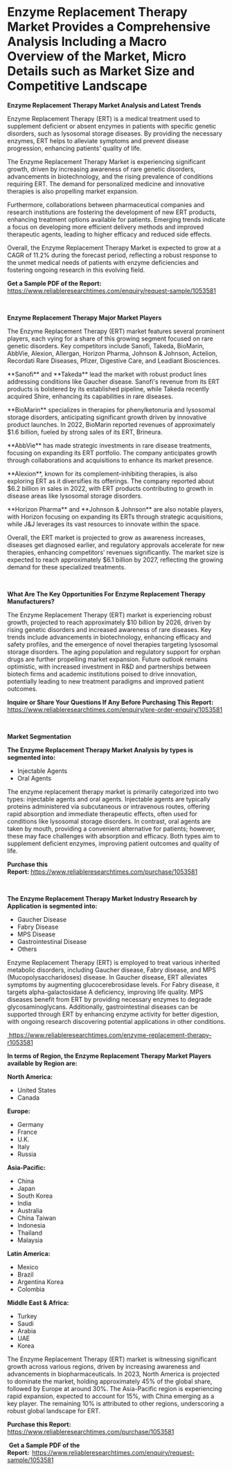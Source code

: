 <p><h1>Enzyme Replacement Therapy Market Provides a Comprehensive Analysis Including a Macro Overview of the Market, Micro Details such as Market Size and Competitive Landscape</h1></p><p><strong>Enzyme Replacement Therapy Market Analysis and Latest Trends</strong></p>
<p><p>Enzyme Replacement Therapy (ERT) is a medical treatment used to supplement deficient or absent enzymes in patients with specific genetic disorders, such as lysosomal storage diseases. By providing the necessary enzymes, ERT helps to alleviate symptoms and prevent disease progression, enhancing patients' quality of life. </p><p>The Enzyme Replacement Therapy Market is experiencing significant growth, driven by increasing awareness of rare genetic disorders, advancements in biotechnology, and the rising prevalence of conditions requiring ERT. The demand for personalized medicine and innovative therapies is also propelling market expansion. </p><p>Furthermore, collaborations between pharmaceutical companies and research institutions are fostering the development of new ERT products, enhancing treatment options available for patients. Emerging trends indicate a focus on developing more efficient delivery methods and improved therapeutic agents, leading to higher efficacy and reduced side effects. </p><p>Overall, the Enzyme Replacement Therapy Market is expected to grow at a CAGR of 11.2% during the forecast period, reflecting a robust response to the unmet medical needs of patients with enzyme deficiencies and fostering ongoing research in this evolving field.</p></p>
<p><strong>Get a Sample PDF of the Report:&nbsp;</strong> <a href="https://www.reliableresearchtimes.com/enquiry/request-sample/1053581?utm_campaign=3311&utm_medium=2&utm_source=Github&utm_content=ia&utm_term=13042025&utm_id=enzyme-replacement-therapy">https://www.reliableresearchtimes.com/enquiry/request-sample/1053581</a></p>
<p>&nbsp;</p>
<p><strong>Enzyme Replacement Therapy Major Market Players</strong></p>
<p><p>The Enzyme Replacement Therapy (ERT) market features several prominent players, each vying for a share of this growing segment focused on rare genetic disorders. Key competitors include Sanofi, Takeda, BioMarin, AbbVie, Alexion, Allergan, Horizon Pharma, Johnson & Johnson, Actelion, Recordati Rare Diseases, Pfizer, Digestive Care, and Leadiant Biosciences.</p><p>**Sanofi** and **Takeda** lead the market with robust product lines addressing conditions like Gaucher disease. Sanofi's revenue from its ERT products is bolstered by its established pipeline, while Takeda recently acquired Shire, enhancing its capabilities in rare diseases.</p><p>**BioMarin** specializes in therapies for phenylketonuria and lysosomal storage disorders, anticipating significant growth driven by innovative product launches. In 2022, BioMarin reported revenues of approximately $1.6 billion, fueled by strong sales of its ERT, Brineura.</p><p>**AbbVie** has made strategic investments in rare disease treatments, focusing on expanding its ERT portfolio. The company anticipates growth through collaborations and acquisitions to enhance its market presence.</p><p>**Alexion**, known for its complement-inhibiting therapies, is also exploring ERT as it diversifies its offerings. The company reported about $6.2 billion in sales in 2022, with ERT products contributing to growth in disease areas like lysosomal storage disorders.</p><p>**Horizon Pharma** and **Johnson & Johnson** are also notable players, with Horizon focusing on expanding its ERTs through strategic acquisitions, while J&J leverages its vast resources to innovate within the space.</p><p>Overall, the ERT market is projected to grow as awareness increases, diseases get diagnosed earlier, and regulatory approvals accelerate for new therapies, enhancing competitors’ revenues significantly. The market size is expected to reach approximately $6.1 billion by 2027, reflecting the growing demand for these specialized treatments.</p></p>
<p>&nbsp;</p>
<p><strong>What Are The Key Opportunities For Enzyme Replacement Therapy Manufacturers?</strong></p>
<p><p>The Enzyme Replacement Therapy (ERT) market is experiencing robust growth, projected to reach approximately $10 billion by 2026, driven by rising genetic disorders and increased awareness of rare diseases. Key trends include advancements in biotechnology, enhancing efficacy and safety profiles, and the emergence of novel therapies targeting lysosomal storage disorders. The aging population and regulatory support for orphan drugs are further propelling market expansion. Future outlook remains optimistic, with increased investment in R&D and partnerships between biotech firms and academic institutions poised to drive innovation, potentially leading to new treatment paradigms and improved patient outcomes.</p></p>
<p><strong>Inquire or Share Your Questions If Any Before Purchasing This Report:</strong> <a href="https://www.reliableresearchtimes.com/enquiry/pre-order-enquiry/1053581?utm_campaign=3311&utm_medium=2&utm_source=Github&utm_content=ia&utm_term=13042025&utm_id=enzyme-replacement-therapy">https://www.reliableresearchtimes.com/enquiry/pre-order-enquiry/1053581</a></p>
<p>&nbsp;</p>
<p><strong>Market Segmentation</strong></p>
<p><strong>The Enzyme Replacement Therapy Market Analysis by types is segmented into:</strong></p>
<p><ul><li>Injectable Agents</li><li>Oral Agents</li></ul></p>
<p><p>The enzyme replacement therapy market is primarily categorized into two types: injectable agents and oral agents. Injectable agents are typically proteins administered via subcutaneous or intravenous routes, offering rapid absorption and immediate therapeutic effects, often used for conditions like lysosomal storage disorders. In contrast, oral agents are taken by mouth, providing a convenient alternative for patients; however, these may face challenges with absorption and efficacy. Both types aim to supplement deficient enzymes, improving patient outcomes and quality of life.</p></p>
<p><strong>Purchase this Report:&nbsp;</strong><a href="https://www.reliableresearchtimes.com/purchase/1053581?utm_campaign=3311&utm_medium=2&utm_source=Github&utm_content=ia&utm_term=13042025&utm_id=enzyme-replacement-therapy">https://www.reliableresearchtimes.com/purchase/1053581</a></p>
<p>&nbsp;</p>
<p><strong>The Enzyme Replacement Therapy Market Industry Research by Application is segmented into:</strong></p>
<p><ul><li>Gaucher Disease</li><li>Fabry Disease</li><li>MPS Disease</li><li>Gastrointestinal Disease</li><li>Others</li></ul></p>
<p><p>Enzyme Replacement Therapy (ERT) is employed to treat various inherited metabolic disorders, including Gaucher disease, Fabry disease, and MPS (Mucopolysaccharidoses) disease. In Gaucher disease, ERT alleviates symptoms by augmenting glucocerebrosidase levels. For Fabry disease, it targets alpha-galactosidase A deficiency, improving life quality. MPS diseases benefit from ERT by providing necessary enzymes to degrade glycosaminoglycans. Additionally, gastrointestinal diseases can be supported through ERT by enhancing enzyme activity for better digestion, with ongoing research discovering potential applications in other conditions.</p></p>
<p><a href="https://www.reliableresearchtimes.com/enzyme-replacement-therapy-r1053581?utm_campaign=3311&utm_medium=2&utm_source=Github&utm_content=ia&utm_term=13042025&utm_id=enzyme-replacement-therapy">&nbsp;https://www.reliableresearchtimes.com/enzyme-replacement-therapy-r1053581</a></p>
<p><strong>In terms of Region, the Enzyme Replacement Therapy Market Players available by Region are:</strong></p>
<p>
    <p> <strong> North America: </strong>
        <ul>
            <li>United States</li>
            <li>Canada</li>
        </ul>
        </p> 
    <p> <strong> Europe: </strong>
        <ul>
            <li>Germany</li>
            <li>France</li>
            <li>U.K.</li>
            <li>Italy</li>
            <li>Russia</li>
        </ul>
        </p> 
    <p> <strong> Asia-Pacific: </strong>
        <ul>
            <li>China</li>
            <li>Japan</li>
            <li>South Korea</li>
            <li>India</li>
            <li>Australia</li>
            <li>China Taiwan</li>
            <li>Indonesia</li>
            <li>Thailand</li>
            <li>Malaysia</li>
        </ul>
        </p> 
    <p> <strong> Latin America: </strong>
        <ul>
            <li>Mexico</li>
            <li>Brazil</li>
            <li>Argentina Korea</li>
            <li>Colombia</li>
        </ul>
        </p> 
    <p> <strong> Middle East & Africa: </strong>
        <ul>
            <li>Turkey</li>
            <li>Saudi</li>
            <li>Arabia</li>
            <li>UAE</li>
            <li>Korea</li>
        </ul>
    </p>
    </p>
<p><p>The Enzyme Replacement Therapy (ERT) market is witnessing significant growth across various regions, driven by increasing awareness and advancements in biopharmaceuticals. In 2023, North America is projected to dominate the market, holding approximately 45% of the global share, followed by Europe at around 30%. The Asia-Pacific region is experiencing rapid expansion, expected to account for 15%, with China emerging as a key player. The remaining 10% is attributed to other regions, underscoring a robust global landscape for ERT.</p></p>
<p><strong>Purchase this Report: </strong><a href="https://www.reliableresearchtimes.com/purchase/1053581?utm_campaign=3311&utm_medium=2&utm_source=Github&utm_content=ia&utm_term=13042025&utm_id=enzyme-replacement-therapy">https://www.reliableresearchtimes.com/purchase/1053581</a></p>
<p>&nbsp;<strong>Get a Sample PDF of the Report:&nbsp;&nbsp;</strong><a href="https://www.reliableresearchtimes.com/enquiry/request-sample/1053581?utm_campaign=3311&utm_medium=2&utm_source=Github&utm_content=ia&utm_term=13042025&utm_id=enzyme-replacement-therapy">https://www.reliableresearchtimes.com/enquiry/request-sample/1053581</a></p>
<p><strong></strong></p>
<p><p></p><p></p><p></p></p>